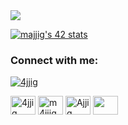 <a href="https://github.com/Ajjig?tab=repositories">
 <img align="center" src="https://github-readme-stats.vercel.app/api?username=Ajjig&count_private=true&theme=dracula&line_height=40&show_icons=true&hide=issues,prs">
</a>

<a href="https://github.com/Ajjig?tab=repositories"><img src="https://badge.mediaplus.ma/darkblue/majjig" alt="majjig's 42 stats" /></a>

<h3 align="left">Connect with me:</h3>
<p align="left">
<p align="left"> <a href="https://twitter.com/4jjig" target="blank"><img src="https://img.shields.io/twitter/follow/4jjig?logo=twitter&style=for-the-badge" alt="4jjig" /></a> </p>
<a href="https://twitter.com/4jjig" target="blank"><img align="center" src="https://raw.githubusercontent.com/rahuldkjain/github-profile-readme-generator/master/src/images/icons/Social/twitter.svg" alt="4jjig" height="30" width="40" /></a>
<a href="https://instagram.com/ajjig_" target="blank"><img align="center" src="https://raw.githubusercontent.com/rahuldkjain/github-profile-readme-generator/master/src/images/icons/Social/instagram.svg" alt="m4jjig" height="30" width="40" /></a>
<a href="https://linkedin.com/in/ajjig" target="blank"><img align="center" src="https://raw.githubusercontent.com/rahuldkjain/github-profile-readme-generator/master/src/images/icons/Social/linked-in-alt.svg" alt="Ajjig" height="30" width="40" /></a>
<a href="hackerrank/Ajjig" target="blank"><img align="center" src="https://raw.githubusercontent.com/rahuldkjain/github-profile-readme-generator/master/src/images/icons/Social/hackerrank.svg" alt="" height="30" width="40" /></a>
</p>

